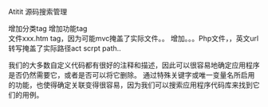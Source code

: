 Atitit 源码搜索管理 

增加分类tag  增加功能tag  
文件xxx.htm tag，因为可能mvc掩盖了实际文件。。
增加。。。Php文件，，英文url转写掩盖了实际路径act scrpt path..


我们的大多数自定义代码都有很好的注释和描述，因此可以很容易地确定应用程序是否仍然需要它，或者是否可以将它删除。
通过特殊关键字或唯一变量名所启用的功能，也使得确定关联变得很容易，因为我们可以搜索应用程序代码库来找到它们的用例。

